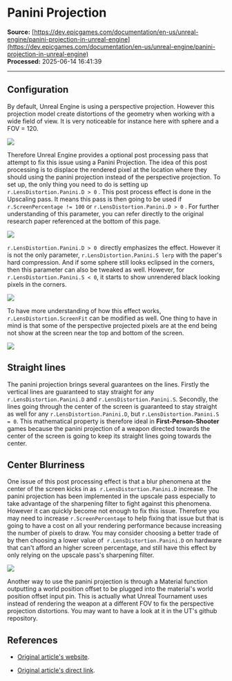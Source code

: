 # Panini Projection

**Source:** [https://dev.epicgames.com/documentation/en-us/unreal-engine/panini-projection-in-unreal-engine](https://dev.epicgames.com/documentation/en-us/unreal-engine/panini-projection-in-unreal-engine)  
**Processed:** 2025-06-14 16:41:39

---

## Configuration

By default, Unreal Engine is using a perspective projection. However this projection model create distortions of the geometry when working with a wide field of view. It is very noticeable for instance here with sphere and a FOV = 120.

[![](https://dev.epicgames.com/community/api/documentation/image/987bc4dd-a24e-497b-b242-04c5d2720d34?resizing_type=fit)](https://dev.epicgames.com/community/api/documentation/image/987bc4dd-a24e-497b-b242-04c5d2720d34?resizing_type=fit)

Therefore Unreal Engine provides a optional post processing pass that attempt to fix this issue using a Panini Projection. The idea of this post processing is to displace the rendered pixel at the location where they should using the panini projection instead of the perspective projection. To set up, the only thing you need to do is setting up `r.LensDistortion.Panini.D > 0` . This post process effect is done in the Upscaling pass. It means this pass is then going to be used if `r.ScreenPercentage != 100` or `r.LensDistortion.Panini.D > 0` . For further understanding of this parameter, you can refer directly to the original research paper referenced at the bottom of this page.

[![](https://dev.epicgames.com/community/api/documentation/image/58d808dc-df00-4eab-9e5e-2c93c724f270?resizing_type=fit)](https://dev.epicgames.com/community/api/documentation/image/58d808dc-df00-4eab-9e5e-2c93c724f270?resizing_type=fit)

`r.LensDistortion.Panini.D > 0`  directly emphasizes the effect. However it is not the only parameter, `r.LensDistortion.Panini.S lerp` with the paper's hard compression. And if some sphere still looks eclipsed in the corners, then this parameter can also be tweaked as well. However, for `r.LensDistortion.Panini.S < 0`, it starts to show unrendered black looking pixels in the corners.

[![](https://dev.epicgames.com/community/api/documentation/image/091e067a-12c5-4dfe-bbb7-02987013ae6b?resizing_type=fit)](https://dev.epicgames.com/community/api/documentation/image/091e067a-12c5-4dfe-bbb7-02987013ae6b?resizing_type=fit)

To have more understanding of how this effect works, `r.LensDistortion.ScreenFit` can be modified as well. One thing to have in mind is that some of the perspective projected pixels are at the end being not show at the screen near the top and bottom of the screen.

[![](https://dev.epicgames.com/community/api/documentation/image/6b262b0d-0f86-47b6-8598-e19b611745ae?resizing_type=fit)](https://dev.epicgames.com/community/api/documentation/image/6b262b0d-0f86-47b6-8598-e19b611745ae?resizing_type=fit)

## Straight lines

The panini projection brings several guarantees on the lines. Firstly the vertical lines are guaranteed to stay straight for any `r.LensDistortion.Panini.D` and `r.LensDistortion.Panini.S`. Secondly, the lines going through the center of the screen is guaranteed to stay straight as well for any `r.LensDistortion.Panini.D`, but `r.LensDistortion.Panini.S = 0`. This mathematical property is therefore ideal in **First-Person-Shooter** games because the panini projection of a weapon directed towards the center of the screen is going to keep its straight lines going towards the center.

## Center Blurriness

One issue of this post processing effect is that a blur phenomena at the center of the screen kicks in as  `r.LensDistortion.Panini.D` increase. The panini projection has been implemented in the upscale pass especially to take advantage of the sharpening filter to fight against this phenomena. However it can quickly become not enough to fix this issue. Therefore you may need to increase `r.ScreenPercentage` to help fixing that issue but that is going to have a cost on all your rendering performance because increasing the number of pixels to draw. You may consider choosing a better trade of by then choosing a lower value of  `r.LensDistortion.Panini.D` on hardware that can't afford an higher screen percentage, and still have this effect by only relying on the upscale pass's sharpening filter.

[![](https://dev.epicgames.com/community/api/documentation/image/9b04da01-c3e5-4349-960a-e4c6e817d149?resizing_type=fit)](https://dev.epicgames.com/community/api/documentation/image/9b04da01-c3e5-4349-960a-e4c6e817d149?resizing_type=fit)

Another way to use the panini projection is through a Material function outputting a world position offset to be plugged into the material's world position offset input pin. This is actually what Unreal Tournament uses instead of rendering the weapon at a different FOV to fix the perspective projection distortions. You may want to have a look at it in the UT's github repository.

## References

-   [Original article's website](http://tksharpless.net/vedutismo/Pannini/).
    
-   [Original article's direct link](http://tksharpless.net/vedutismo/Pannini/panini.pdf).